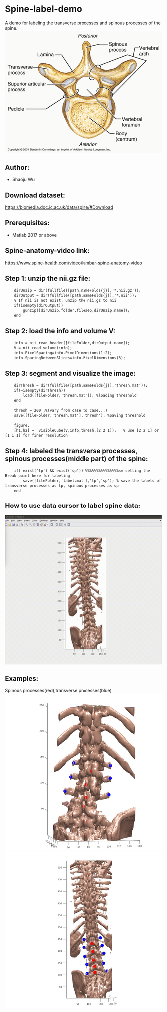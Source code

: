 # Spine-label-demo
A demo for labeling the transverse processes and spinous processes of the spine.
![](https://github.com/wushaoju/spine-label-demo/blob/master/Image/vertebral-spinous-process.gif)
## Author: 
- Shaoju Wu
## Download dataset:
https://biomedia.doc.ic.ac.uk/data/spine/#Download 
## Prerequisites:
- Matlab 2017 or above
## Spine-anatomy-video link:
https://www.spine-health.com/video/lumbar-spine-anatomy-video

## Step 1: unzip the nii.gz file:
        dirUnzip = dir(fullfile([path,nameFolds{j}],'*.nii.gz'));
        dirOutput = dir(fullfile([path,nameFolds{j}],'*.nii'));
        % If nii is not exist, unzip the nii.gz to nii
        if(isempty(dirOutput))
            gunzip([dirUnzip.folder,filesep,dirUnzip.name]);
        end
        
## Step 2: load the info and volume V:       
        info = nii_read_header([fileFolder,dirOutput.name]);
        V = nii_read_volume(info);
        info.PixelSpacing=info.PixelDimensions(1:2);
        info.SpacingBetweenSlices=info.PixelDimensions(3);
        
## Step 3: segment and visualize the image:       
        dirThresh = dir(fullfile([path,nameFolds{j}],'thresh.mat'));
        if(~isempty(dirThresh))
            load([fileFolder,'thresh.mat']); %loading threshold
        end
        
        thresh = 200 ;%(vary from case to case...)
        save([fileFolder,'thresh.mat'],'thresh'); %Saving threshold
              
        figure,
        [h1,h2] =  visibleCube(V,info,thresh,[2 2 1]);   % use [2 2 1] or [1 1 1] for finer resolution
        
 ## Step 4: labeled the transverse processes, spinous processes(middle part) of the spine:
        if( exist('tp') && exist('sp')) %%%%%%%%%%%%%%%<= setting the Break point here for labeling
            save([fileFolder,'label.mat'],'tp','sp'); % save the labels of transverse processes as tp, spinous processes as sp 
        end
 ## How to use data cursor to label spine data:
 ![](https://github.com/wushaoju/spine-label-demo/blob/master/Image/how_to_label.gif)
 ## Examples:
 Spinous processes(red),transverse processes(blue)
 ![](https://github.com/wushaoju/spine-label-demo/blob/master/Image/example1.jpg)
 ![](https://github.com/wushaoju/spine-label-demo/blob/master/Image/example2.jpg)
